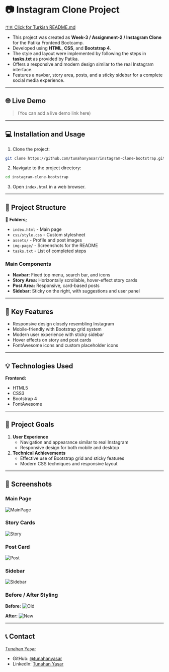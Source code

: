 # :camera: Instagram Clone Project

[🇹🇷 Click for Turkish README.md](./README.tr.md)

* This project was created as **Week-3 / Assignment-2 / Instagram Clone** for the Patika Frontend Bootcamp.
* Developed using **HTML**, **CSS**, and **Bootstrap 4**.
* The style and layout were implemented by following the steps in **tasks.txt** as provided by Patika.
* Offers a responsive and modern design similar to the real Instagram interface.
* Features a navbar, story area, posts, and a sticky sidebar for a complete social media experience.

---

## 🌐 Live Demo

> (You can add a live demo link here)

---

## :computer: Installation and Usage

1. Clone the project:
```bash
git clone https://github.com/tunahanyasar/instagram-clone-bootstrap.git
```
2. Navigate to the project directory:
```bash
cd instagram-clone-bootstrap
```
3. Open `index.html` in a web browser.

---

## 📜 Project Structure

:open_file_folder: **Folders;**
* `index.html` - Main page
* `css/style.css` - Custom stylesheet
* `assets/` - Profile and post images
* `img-page/` - Screenshots for the README
* `tasks.txt` - List of completed steps

### Main Components
- **Navbar:** Fixed top menu, search bar, and icons
- **Story Area:** Horizontally scrollable, hover-effect story cards
- **Post Area:** Responsive, card-based posts
- **Sidebar:** Sticky on the right, with suggestions and user panel

---

## :star2: Key Features

- Responsive design closely resembling Instagram
- Mobile-friendly with Bootstrap grid system
- Modern user experience with sticky sidebar
- Hover effects on story and post cards
- FontAwesome icons and custom placeholder icons

---

## 💡 Technologies Used

**Frontend:**
* HTML5
* CSS3
* Bootstrap 4
* FontAwesome

---

## 🎯 Project Goals

1. **User Experience**
   - Navigation and appearance similar to real Instagram
   - Responsive design for both mobile and desktop
2. **Technical Achievements**
   - Effective use of Bootstrap grid and sticky features
   - Modern CSS techniques and responsive layout

---

## 📸 Screenshots

### Main Page
![MainPage](./img-page/main-page-vs.png)

### Story Cards
![Story](./img-page/story-vs.png)

### Post Card
![Post](./img-page/post-vs.png)

### Sidebar
![Sidebar](./img-page/sidebar-vs.png)

### Before / After Styling
**Before:**
![Old](./img-page/old-version.png)

**After:**
![New](./img-page/new-version.png)

---

## 📞 Contact

[Tunahan Yaşar](https://github.com/tunahanyasar)

* GitHub: [@tunahanyasar](https://github.com/tunahanyasar)
* LinkedIn: [Tunahan Yaşar](https://www.linkedin.com/in/tunahan-yasar/) 